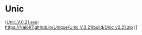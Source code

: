 # Unic



([Unic_V.0.21.exe](https://NaloK7.github.io/Unique/build/Unic_V.0.21/build/Unic_v0.21.zip))
https://NaloK7.github.io/Unique/Unic_V.0.21/build/Unic_v0.21.zip
[]
